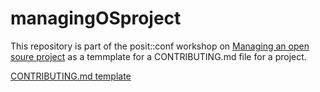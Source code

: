 # managingOSproject

This repository is part of the posit::conf workshop on [Managing an open soure project](https://posit-conf-2023.github.io/managing-os-project/) as a temmplate for a CONTRIBUTING.md file for a project.

[CONTRIBUTING.md template](https://posit-conf-2023.github.io/managing-os-project/worksheets/CONTRIBUTING.md)
